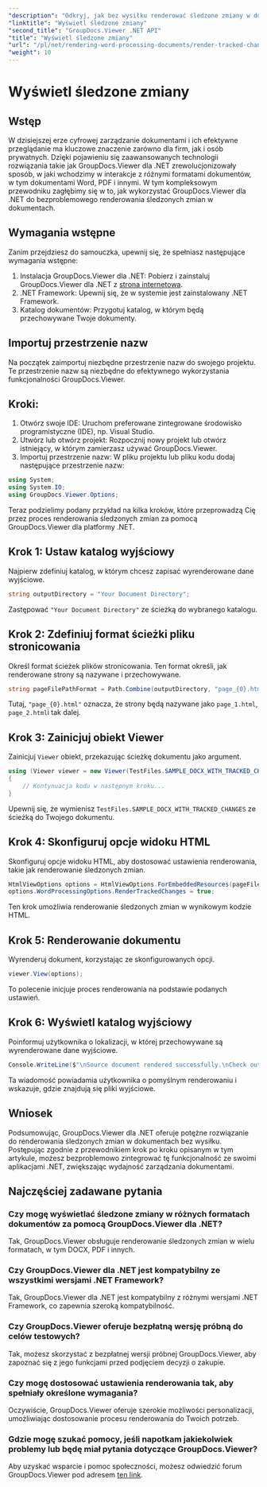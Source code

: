 ```yaml
---
"description": "Odkryj, jak bez wysiłku renderować śledzone zmiany w dokumentach, korzystając z GroupDocs.Viewer dla .NET. Zwiększ efektywność zarządzania dokumentami."
"linktitle": "Wyświetl śledzone zmiany"
"second_title": "GroupDocs.Viewer .NET API"
"title": "Wyświetl śledzone zmiany"
"url": "/pl/net/rendering-word-processing-documents/render-tracked-changes/"
"weight": 10
---
```


# Wyświetl śledzone zmiany

## Wstęp
W dzisiejszej erze cyfrowej zarządzanie dokumentami i ich efektywne przeglądanie ma kluczowe znaczenie zarówno dla firm, jak i osób prywatnych. Dzięki pojawieniu się zaawansowanych technologii rozwiązania takie jak GroupDocs.Viewer dla .NET zrewolucjonizowały sposób, w jaki wchodzimy w interakcje z różnymi formatami dokumentów, w tym dokumentami Word, PDF i innymi. W tym kompleksowym przewodniku zagłębimy się w to, jak wykorzystać GroupDocs.Viewer dla .NET do bezproblemowego renderowania śledzonych zmian w dokumentach.
## Wymagania wstępne
Zanim przejdziesz do samouczka, upewnij się, że spełniasz następujące wymagania wstępne:
1. Instalacja GroupDocs.Viewer dla .NET: Pobierz i zainstaluj GroupDocs.Viewer dla .NET z [strona internetowa](https://releases.groupdocs.com/viewer/net/).
2. .NET Framework: Upewnij się, że w systemie jest zainstalowany .NET Framework.
3. Katalog dokumentów: Przygotuj katalog, w którym będą przechowywane Twoje dokumenty.

## Importuj przestrzenie nazw
Na początek zaimportuj niezbędne przestrzenie nazw do swojego projektu. Te przestrzenie nazw są niezbędne do efektywnego wykorzystania funkcjonalności GroupDocs.Viewer.
## Kroki:
1. Otwórz swoje IDE: Uruchom preferowane zintegrowane środowisko programistyczne (IDE), np. Visual Studio.
2. Utwórz lub otwórz projekt: Rozpocznij nowy projekt lub otwórz istniejący, w którym zamierzasz używać GroupDocs.Viewer.
3. Importuj przestrzenie nazw: W pliku projektu lub pliku kodu dodaj następujące przestrzenie nazw:
```csharp
using System;
using System.IO;
using GroupDocs.Viewer.Options;
```

Teraz podzielimy podany przykład na kilka kroków, które przeprowadzą Cię przez proces renderowania śledzonych zmian za pomocą GroupDocs.Viewer dla platformy .NET.
## Krok 1: Ustaw katalog wyjściowy
Najpierw zdefiniuj katalog, w którym chcesz zapisać wyrenderowane dane wyjściowe.
```csharp
string outputDirectory = "Your Document Directory";
```
Zastępować `"Your Document Directory"` ze ścieżką do wybranego katalogu.
## Krok 2: Zdefiniuj format ścieżki pliku stronicowania
Określ format ścieżek plików stronicowania. Ten format określi, jak renderowane strony są nazywane i przechowywane.
```csharp
string pageFilePathFormat = Path.Combine(outputDirectory, "page_{0}.html");
```
Tutaj, `"page_{0}.html"` oznacza, że strony będą nazywane jako `page_1.html`, `page_2.html`i tak dalej.
## Krok 3: Zainicjuj obiekt Viewer
Zainicjuj `Viewer` obiekt, przekazując ścieżkę dokumentu jako argument.
```csharp
using (Viewer viewer = new Viewer(TestFiles.SAMPLE_DOCX_WITH_TRACKED_CHANGES))
{
    // Kontynuacja kodu w następnym kroku...
}
```
Upewnij się, że wymienisz `TestFiles.SAMPLE_DOCX_WITH_TRACKED_CHANGES` ze ścieżką do Twojego dokumentu.
## Krok 4: Skonfiguruj opcje widoku HTML
Skonfiguruj opcje widoku HTML, aby dostosować ustawienia renderowania, takie jak renderowanie śledzonych zmian.
```csharp
HtmlViewOptions options = HtmlViewOptions.ForEmbeddedResources(pageFilePathFormat);
options.WordProcessingOptions.RenderTrackedChanges = true;
```
Ten krok umożliwia renderowanie śledzonych zmian w wynikowym kodzie HTML.
## Krok 5: Renderowanie dokumentu
Wyrenderuj dokument, korzystając ze skonfigurowanych opcji.
```csharp
viewer.View(options);
```
To polecenie inicjuje proces renderowania na podstawie podanych ustawień.
## Krok 6: Wyświetl katalog wyjściowy
Poinformuj użytkownika o lokalizacji, w której przechowywane są wyrenderowane dane wyjściowe.
```csharp
Console.WriteLine($"\nSource document rendered successfully.\nCheck output in {outputDirectory}.");
```
Ta wiadomość powiadamia użytkownika o pomyślnym renderowaniu i wskazuje, gdzie znajdują się pliki wyjściowe.

## Wniosek
Podsumowując, GroupDocs.Viewer dla .NET oferuje potężne rozwiązanie do renderowania śledzonych zmian w dokumentach bez wysiłku. Postępując zgodnie z przewodnikiem krok po kroku opisanym w tym artykule, możesz bezproblemowo zintegrować tę funkcjonalność ze swoimi aplikacjami .NET, zwiększając wydajność zarządzania dokumentami.
## Najczęściej zadawane pytania
### Czy mogę wyświetlać śledzone zmiany w różnych formatach dokumentów za pomocą GroupDocs.Viewer dla .NET?
Tak, GroupDocs.Viewer obsługuje renderowanie śledzonych zmian w wielu formatach, w tym DOCX, PDF i innych.
### Czy GroupDocs.Viewer dla .NET jest kompatybilny ze wszystkimi wersjami .NET Framework?
Tak, GroupDocs.Viewer dla .NET jest kompatybilny z różnymi wersjami .NET Framework, co zapewnia szeroką kompatybilność.
### Czy GroupDocs.Viewer oferuje bezpłatną wersję próbną do celów testowych?
Tak, możesz skorzystać z bezpłatnej wersji próbnej GroupDocs.Viewer, aby zapoznać się z jego funkcjami przed podjęciem decyzji o zakupie.
### Czy mogę dostosować ustawienia renderowania tak, aby spełniały określone wymagania?
Oczywiście, GroupDocs.Viewer oferuje szerokie możliwości personalizacji, umożliwiając dostosowanie procesu renderowania do Twoich potrzeb.
### Gdzie mogę szukać pomocy, jeśli napotkam jakiekolwiek problemy lub będę miał pytania dotyczące GroupDocs.Viewer?
Aby uzyskać wsparcie i pomoc społeczności, możesz odwiedzić forum GroupDocs.Viewer pod adresem [ten link](https://forum.groupdocs.com/c/viewer/9).